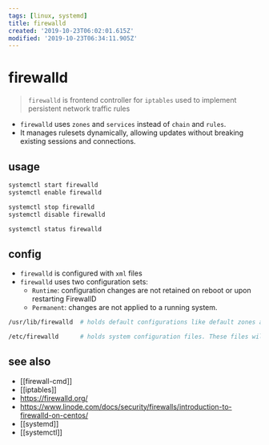```yaml
---
tags: [linux, systemd]
title: firewalld
created: '2019-10-23T06:02:01.615Z'
modified: '2019-10-23T06:34:11.905Z'
---
```


# firewalld

> `firewalld` is frontend controller for `iptables` used to implement persistent network traffic rules


- `firewalld` uses `zones` and `services` instead of `chain` and `rules`.
- It manages rulesets dynamically, allowing updates without breaking existing sessions and connections.

## usage
```sh
systemctl start firewalld
systemctl enable firewalld

systemctl stop firewalld
systemctl disable firewalld

systemctl status firewalld
```

## config
- `firewalld` is configured with `xml` files
- `firewalld` uses two configuration sets:
  - `Runtime`: configuration changes are not retained on reboot or upon restarting FirewallD 
  - `Permanent`: changes are not applied to a running system.
```sh
/usr/lib/firewalld  # holds default configurations like default zones and common services. will be overwritten by each firewalld package update.

/etc/firewalld      # holds system configuration files. These files will overwrite a default configuration.
```

## see also
- [[firewall-cmd]]
- [[iptables]]
- https://firewalld.org/
- https://www.linode.com/docs/security/firewalls/introduction-to-firewalld-on-centos/
- [[systemd]]
- [[systemctl]]
